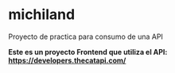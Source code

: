 # michiland
Proyecto de practica para consumo de una API

__Este es un proyecto Frontend que utiliza el API: https://developers.thecatapi.com/__
